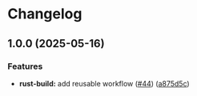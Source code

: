 # Changelog

## 1.0.0 (2025-05-16)


### Features

* **rust-build:** add reusable workflow ([#44](https://github.com/iExecBlockchainComputing/github-actions-workflows/issues/44)) ([a875d5c](https://github.com/iExecBlockchainComputing/github-actions-workflows/commit/a875d5c333940b4a9fe28b09f3e6fd3c50cb2407))
